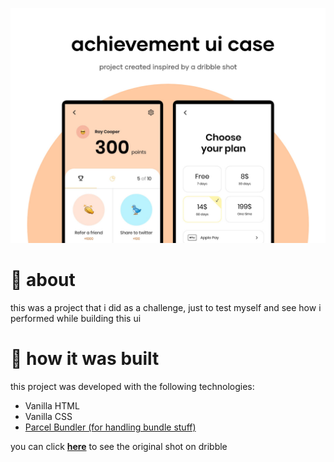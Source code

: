 ![demo of the app](https://github.com/emkis/archievement-ui-case/blob/master/.github/app-demo.jpg?raw=true)

# :page_with_curl: about
this was a project that i did as a challenge, just to test myself and see how i performed while building this ui

# :hammer: how it was built
this project was developed with the following technologies:

- Vanilla HTML
- Vanilla CSS
- [Parcel Bundler (for handling bundle stuff)](https://parceljs.org)

you can click **[here](https://dribbble.com/shots/7038586-Achievement-UI-case)** to see the original shot on dribble
